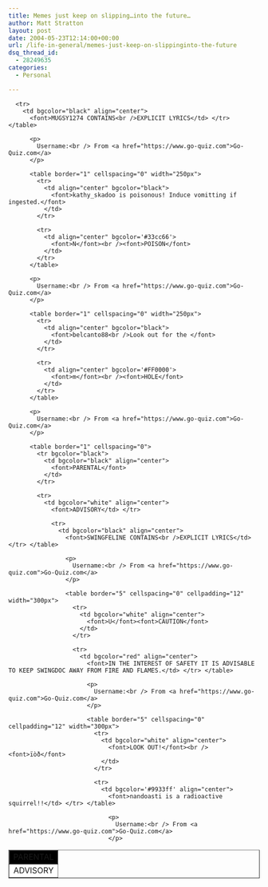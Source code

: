 ```yaml
---
title: Memes just keep on slipping…into the future…
author: Matt Stratton
layout: post
date: 2004-05-23T12:14:00+00:00
url: /life-in-general/memes-just-keep-on-slippinginto-the-future
dsq_thread_id:
  - 28249635
categories:
  - Personal

---
```

<table border="1" cellspacing="0">
  <tr bgcolor="black">
    <td bgcolor="black" align="center">
      <font>PARENTAL</font>
    </td>
  </tr>
  
  <tr>
    <td bgcolor="white" align="center">
      <font>ADVISORY</td> </tr> 
      
      <tr>
        <td bgcolor="black" align="center">
          <font>MUGSY1274 CONTAINS<br />EXPLICIT LYRICS</td> </tr> </table> 
          
          <p>
            Username:<br /> From <a href="https://www.go-quiz.com">Go-Quiz.com</a>
          </p>
          
          <table border="1" cellspacing="0" width="250px">
            <tr>
              <td align="center" bgcolor="black">
                <font>kathy_skadoo is poisonous! Induce vomitting if ingested.</font>
              </td>
            </tr>
            
            <tr>
              <td align="center" bgcolor='#33cc66'>
                <font>N</font><br /><font>POISON</font>
              </td>
            </tr>
          </table>
          
          <p>
            Username:<br /> From <a href="https://www.go-quiz.com">Go-Quiz.com</a>
          </p>
          
          <table border="1" cellspacing="0" width="250px">
            <tr>
              <td align="center" bgcolor="black">
                <font>belcanto88<br />Look out for the </font>
              </td>
            </tr>
            
            <tr>
              <td align="center" bgcolor='#FF0000'>
                <font>m</font><br /><font>HOLE</font>
              </td>
            </tr>
          </table>
          
          <p>
            Username:<br /> From <a href="https://www.go-quiz.com">Go-Quiz.com</a>
          </p>
          
          <table border="1" cellspacing="0">
            <tr bgcolor="black">
              <td bgcolor="black" align="center">
                <font>PARENTAL</font>
              </td>
            </tr>
            
            <tr>
              <td bgcolor="white" align="center">
                <font>ADVISORY</td> </tr> 
                
                <tr>
                  <td bgcolor="black" align="center">
                    <font>SWINGFELINE CONTAINS<br />EXPLICIT LYRICS</td> </tr> </table> 
                    
                    <p>
                      Username:<br /> From <a href="https://www.go-quiz.com">Go-Quiz.com</a>
                    </p>
                    
                    <table border="5" cellspacing="0" cellpadding="12" width="300px">
                      <tr>
                        <td bgcolor="white" align="center">
                          <font>U</font><font>CAUTION</font>
                        </td>
                      </tr>
                      
                      <tr>
                        <td bgcolor="red" align="center">
                          <font>IN THE INTEREST OF SAFETY IT IS ADVISABLE TO KEEP SWINGDOC AWAY FROM FIRE AND FLAMES.</td> </tr> </table> 
                          
                          <p>
                            Username:<br /> From <a href="https://www.go-quiz.com">Go-Quiz.com</a>
                          </p>
                          
                          <table border="5" cellspacing="0" cellpadding="12" width="300px">
                            <tr>
                              <td bgcolor="white" align="center">
                                <font>LOOK OUT!</font><br /><font>ïòð</font>
                              </td>
                            </tr>
                            
                            <tr>
                              <td bgcolor='#9933ff' align="center">
                                <font>nandoasti is a radioactive squirrel!!</td> </tr> </table> 
                                
                                <p>
                                  Username:<br /> From <a href="https://www.go-quiz.com">Go-Quiz.com</a>
                                </p>